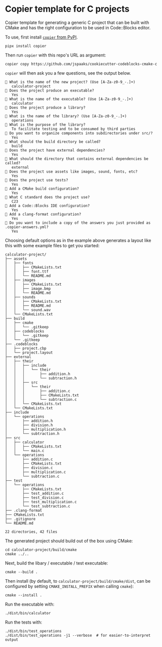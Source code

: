 # Copier template for C projects

Copier template for generating a generic C project that can be built
with CMake and has the right configuration to be used in Code::Blocks editor.

To use, first install [`copier` from PyPI](https://pypi.org/project/copier/).

```shell
pipx install copier
```

Then run `copier` with this repo's URL as argument:

```shell
copier copy https://github.com/jspaaks/cookiecutter-codeblocks-cmake-c
```

`copier` will then ask you a few questions, see the output below.

```text
🎤 What is the name of the new project? (Use [A-Za-z0-9_-.]+)
   calculator-project
🎤 Does the project produce an executable?
   Yes
🎤 What is the name of the executable? (Use [A-Za-z0-9_-.]+)
   calculator
🎤 Does the project produce a library?
   Yes
🎤 What is the name of the library? (Use [A-Za-z0-9_-.]+)
   operations
🎤 What is the purpose of the library?
   To facilitate testing and to be consumed by third parties
🎤 Do you want to organize components into subdirectories under src/?
   Yes
🎤 What should the build directory be called?
   build
🎤 Does the project have external dependencies?
   Yes
🎤 What should the directory that contains external dependencies be called?
   external
🎤 Does the project use assets like images, sound, fonts, etc?
   Yes
🎤 Does the project use tests?
   Yes
🎤 Add a CMake build configuration?
   Yes
🎤 What C standard does the project use?
   C23
🎤 Add a Code::Blocks IDE configuration?
   Yes
🎤 Add a clang-format configuration?
   Yes
🎤 Do you want to include a copy of the answers you just provided as .copier-answers.yml?
   Yes
```

Choosing default options as in the example above generates a layout like this with some
example files to get you started:

```text
calculator-project/
├── assets
│   ├── fonts
│   │   ├── CMakeLists.txt
│   │   ├── font.ttf
│   │   └── README.md
│   ├── images
│   │   ├── CMakeLists.txt
│   │   ├── image.bmp
│   │   └── README.md
│   ├── sounds
│   │   ├── CMakeLists.txt
│   │   ├── README.md
│   │   └── sound.wav
│   └── CMakeLists.txt
├── build
│   ├── cmake
│   │   └── .gitkeep
│   ├── codeblocks
│   │   └── .gitkeep
│   └── .gitkeep
├── .codeblocks
│   ├── project.cbp
│   └── project.layout
├── external
│   ├── their
│   │   ├── include
│   │   │   └── their
│   │   │       ├── addition.h
│   │   │       └── subtraction.h
│   │   ├── src
│   │   │   └── their
│   │   │       ├── addition.c
│   │   │       ├── CMakeLists.txt
│   │   │       └── subtraction.c
│   │   └── CMakeLists.txt
│   └── CMakeLists.txt
├── include
│   └── operations
│       ├── addition.h
│       ├── division.h
│       ├── multiplication.h
│       └── subtraction.h
├── src
│   ├── calculator
│   │   ├── CMakeLists.txt
│   │   └── main.c
│   └── operations
│       ├── addition.c
│       ├── CMakeLists.txt
│       ├── division.c
│       ├── multiplication.c
│       └── subtraction.c
├── test
│   └── operations
│       ├── CMakeLists.txt
│       ├── test_addition.c
│       ├── test_division.c
│       ├── test_multiplication.c
│       └── test_subtraction.c
├── .clang-format
├── CMakeLists.txt
├── .gitignore
└── README.md

22 directories, 42 files
```

The generated project should build out of the box using CMake:

```shell
cd calculator-project/build/cmake
cmake ../..
```

Next, build the libary / executable / test executable:

```shell
cmake --build .
```

Then install (by default, to `calculator-project/build/cmake/dist`, can be configured by
setting `CMAKE_INSTALL_PREFIX` when calling `cmake`):

```shell
cmake --install .
```

Run the executable with:

```shell
./dist/bin/calculator
```

Run the tests with:

```shell
./dist/bin/test_operations
./dist/bin/test_operations -j1 --verbose  # for easier-to-interpret output
```

